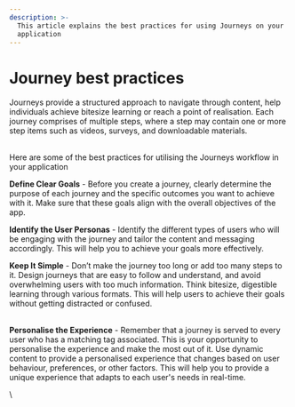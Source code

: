 ```yaml
---
description: >-
  This article explains the best practices for using Journeys on your
  application
---
```


# Journey best practices

Journeys provide a structured approach to navigate through content, help individuals achieve bitesize learning or reach a point of realisation. Each journey comprises of multiple steps, where a step may contain one or more step items such as videos, surveys, and downloadable materials.&#x20;

\
Here are some of the best practices for utilising the Journeys workflow in your application



**Define Clear Goals** - Before you create a journey, clearly determine the purpose of each journey and the specific outcomes you want to achieve with it. Make sure that these goals align with the overall objectives of the app.



**Identify the User Personas** - Identify the different types of users who will be engaging with the journey and tailor the content and messaging accordingly. This will help you to achieve your goals more effectively.



**Keep It Simple** - Don’t make the journey too long or add too many steps to it. Design journeys that are easy to follow and understand, and avoid overwhelming users with too much information. Think bitesize, digestible learning through various formats. This will help users to achieve their goals without getting distracted or confused.

\
**Personalise the Experience** - Remember that a journey is served to every user who has a matching tag associated. This is your opportunity to personalise the experience and make the most out of it. Use dynamic content to provide a personalised experience that changes based on user behaviour, preferences, or other factors. This will help you to provide a unique experience that adapts to each user's needs in real-time.

\
